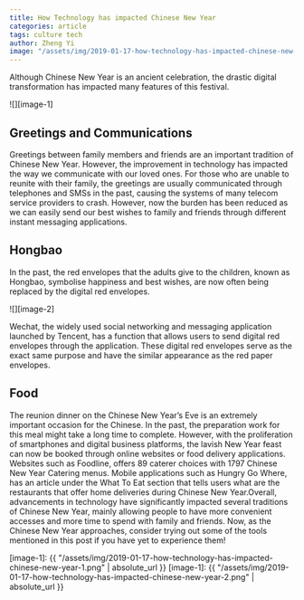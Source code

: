 ```yaml
---
title: How Technology has impacted Chinese New Year
categories: article
tags: culture tech
author: Zheng Yi
image: "/assets/img/2019-01-17-how-technology-has-impacted-chinese-new-year-preview.png"
---
```



Although Chinese New Year is an ancient celebration, the drastic digital transformation has impacted many features of this festival.

![][image-1]

## Greetings and Communications

Greetings between family members and friends are an important tradition of Chinese New Year. However, the improvement in technology has impacted the way we communicate with our loved ones. For those who are unable to reunite with their family, the greetings are usually communicated through telephones and SMSs in the past, causing the systems of many telecom service providers to crash. However, now the burden has been reduced as we can easily send our best wishes to family and friends through different instant messaging applications.

## Hongbao

In the past, the red envelopes that the adults give to the children, known as Hongbao, symbolise happiness and best wishes, are now often being replaced by the digital red envelopes.

![][image-2]

Wechat, the widely used social networking and messaging application launched by Tencent, has a function that allows users to send digital red envelopes through the application. These digital red envelopes serve as the exact same purpose and have the similar appearance as the red paper envelopes.

## Food

The reunion dinner on the Chinese New Year’s Eve is an extremely important occasion for the Chinese. In the past, the preparation work for this meal might take a long time to complete. However, with the proliferation of smartphones and digital business platforms, the lavish New Year feast can now be booked through online websites or food delivery applications. Websites such as Foodline, offers 89 caterer choices with 1797 Chinese New Year Catering menus. Mobile applications such as Hungry Go Where, has an article under the What To Eat section that tells users what are the restaurants that offer home deliveries during Chinese New Year.Overall, advancements in technology have significantly impacted several traditions of Chinese New Year, mainly allowing people to have more convenient accesses and more time to spend with family and friends. Now, as the Chinese New Year approaches, consider trying out some of the tools mentioned in this post if you have yet to experience them!

[image-1]: {{ "/assets/img/2019-01-17-how-technology-has-impacted-chinese-new-year-1.png" | absolute_url }}
[image-1]: {{ "/assets/img/2019-01-17-how-technology-has-impacted-chinese-new-year-2.png" | absolute_url }}